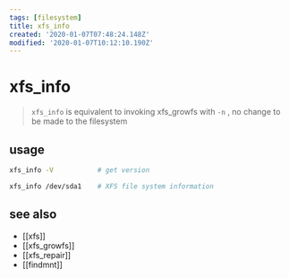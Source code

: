 ```yaml
---
tags: [filesystem]
title: xfs_info
created: '2020-01-07T07:48:24.148Z'
modified: '2020-01-07T10:12:10.190Z'
---
```


# xfs_info

> `xfs_info` is equivalent to invoking xfs_growfs with `-n` , no change to be made to the filesystem

## usage
```sh
xfs_info -V           # get version

xfs_info /dev/sda1    # XFS file system information
```
## see also
- [[xfs]]
- [[xfs_growfs]]
- [[xfs_repair]]
- [[findmnt]]
